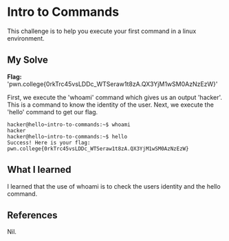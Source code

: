 # Intro to Commands
This challenge is to help you execute your first command in a linux environment.

## My Solve
**Flag:** 'pwn.college{0rkTrc45vsLDDc_WTSeraw1t8zA.QX3YjM1wSM0AzNzEzW}'

First, we execute the 'whoami' command which gives us an output 'hacker'. This is a command to know the identity of the user.
Next, we execute the 'hello' command to get our flag.


```
hacker@hello~intro-to-commands:~$ whoami
hacker
hacker@hello~intro-to-commands:~$ hello
Success! Here is your flag:
pwn.college{0rkTrc45vsLDDc_WTSeraw1t8zA.QX3YjM1wSM0AzNzEzW}
```

## What I learned
I learned that the use of whoami is to check the users identity and the hello command.

## References
Nil.
